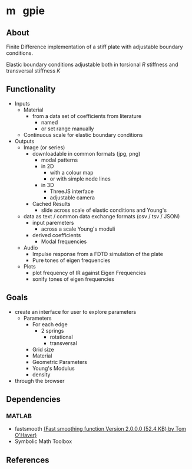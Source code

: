 # m<img src="./img/magpie.svg" style="height:1ch;"/>gpie 


## About

Finite Difference implementation of a stiff plate with adjustable boundary conditions.

Elastic boundary conditions adjustable both in torsional $R$ stiffness and transversal stiffness $K$

## Functionality

- Inputs
  - Material
    - from a data set of coefficients from literature  
      - named
      - or set range manually
  - Continuous scale for elastic boundary conditions
- Outputs
  - Image (or series)
    - downloadable in common formats (jpg, png)
      - modal patterns
      - in 2D
        - with a colour map
        - or with simple node lines
      - in 3D 
        - ThreeJS interface
        - adjustable camera
    - Cached Results
      - slide across scale of elastic conditions and Young's
  - data as text / common data exchange formats (csv / tsv / JSON)
    - input paremeters
      - across a scale Young's moduli
    - derived coefficients
      - Modal frequencies
  - Audio
    - Impulse response from a FDTD simulation of the plate
    - Pure tones of eigen frequencies
  - Plots
    - plot frequency of IR against Eigen Frequencies
    - sonify tones of eigen frequencies

## Goals

- create an interface for user to explore parameters
  - Parameters
    - For each edge
      - 2 springs
        - rotational
        - transversal
    - Grid size
    - Material
    - Geometric Parameters
    - Young's Modulus
    - density
- through the browser

## Dependencies

### MATLAB

- fastsmooth [(Fast smoothing function Version 2.0.0.0 (52.4 KB) by Tom O'Haver)](https://it.mathworks.com/matlabcentral/fileexchange/19998-fast-smoothing-function)
- Symbolic Math Toolbox

## References
